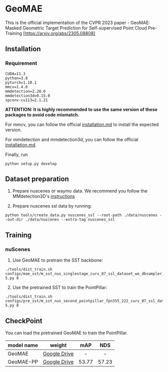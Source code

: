 # GeoMAE
This is the official implementation of the CVPR 2023 paper - GeoMAE: Masked Geometric Target Prediction for Self-supervised Point Cloud Pre-Training [https://arxiv.org/abs/2305.08808]

## Installation

### Requirement
```
CUDA=11.3
python=3.8
pytorch=1.10.1
mmcv=1.4.8
mmdetection=2.20.0
mmdetection3d=0.15.0
spconv-cu113=2.1.21
```

**ATTENTION: It is highly recommended to use the same version of these packages to avoid code mismatch.**

For mmcv, you can follow the official [installation.md](https://github.com/open-mmlab/mmcv/blob/main/docs/en/get_started/installation.md) to install the expected version.

For mmdetection and mmdetection3d, you can follow the official [installation.md](https://mmdetection3d.readthedocs.io/en/latest/get_started.html).

Finally, run
```
python setup.py develop
```

## Dataset preparation

1. Prepare nuscenes or waymo data. We recommend you follow the MMdetection3D's [instructions](https://mmdetection3d.readthedocs.io/en/latest/user_guides/dataset_prepare.html)


2. Prepare nuscenes ssl data by running:
```
python tools/create_data.py nuscenes_ssl --root-path ./data/nuscenes --out-dir ./data/nuscenes --extra-tag nuscenes_ssl
``` 

## Training 

### nuScenes
1. Use GeoMAE to pretrain the SST backbone:
```
./tools/dist_train.sh configs/mae_sst/m_sst_nus_singlestage_curv_07_ssl_dataset_wo_dbsampler_6x_1e-5.py 8
```

2. Use the pretrained SST to train the PointPillar:
```
./tools/dist_train.sh configs/pre_sst/m_sst_nus_second_pointpillar_fpn355_222_curv_07_ssl_data_wo_dbsampler_6x_1e-5.py 8
```

## CheckPoint
You can load the pretrained GeoMAE to train the PointPillar.

model name | weight | mAP | NDS | 
------|:--:| :--: | :--:|
GeoMAE | [Google Drive](https://drive.google.com/file/d/1qgCHf5C7ilVm3IJje_hja9m3oo-_uBkd/view?usp=drive_link) | - | - | 
GeoMAE-PP | [Google Drive](https://drive.google.com/file/d/1MYIj0sepo9kaqLzPdV8KJ0zYNmFwEW9d/view?usp=drive_link) | 53.77 | 57.23 | 